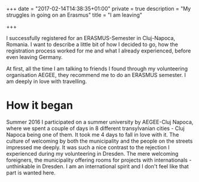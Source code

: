+++
date = "2017-02-14T14:38:35+01:00"
private = true
description = "My struggles in going on an Erasmus"
title = "I am leaving"

+++

I successfully registered for an ERASMUS-Semester in Cluj-Napoca, Romania. I want to describe a little bit of how I decided to go, how the registration process worked for me and what I already experienced, before even leaving Germany.

At first, all the time I am talking to friends I found through my volunteering organisation AEGEE, they recommend me to do an ERASMUS semester. I am deeply in love with travelling. 

# How it began

Summer 2016 I participated on a summer university by AEGEE-Cluj Napoca, where we spent a couple of days in 8 different transylvanian cities - Cluj Napoca being one of them. It took me 4 days to fall in love with it. The culture of welcoming by both the municipality and the people on the streets impressed me deeply. It was such a nice contrast to the rejection I experienced during my volunteering in Dresden. The mere welcoming foreigners, the municipality offering rooms for projects with internationals - unthinkable in Dresden. I am an international spirit and I don't feel like that part is wanted here.